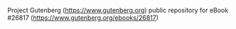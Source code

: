 Project Gutenberg (https://www.gutenberg.org) public repository for eBook #26817 (https://www.gutenberg.org/ebooks/26817)
